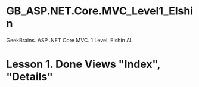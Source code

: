 # GB_ASP.NET.Core.MVC_Level1_Elshin
GeekBrains.  ASP .NET Core MVC. 1 Level. Elshin AL

# Lesson 1. Done Views "Index", "Details"
